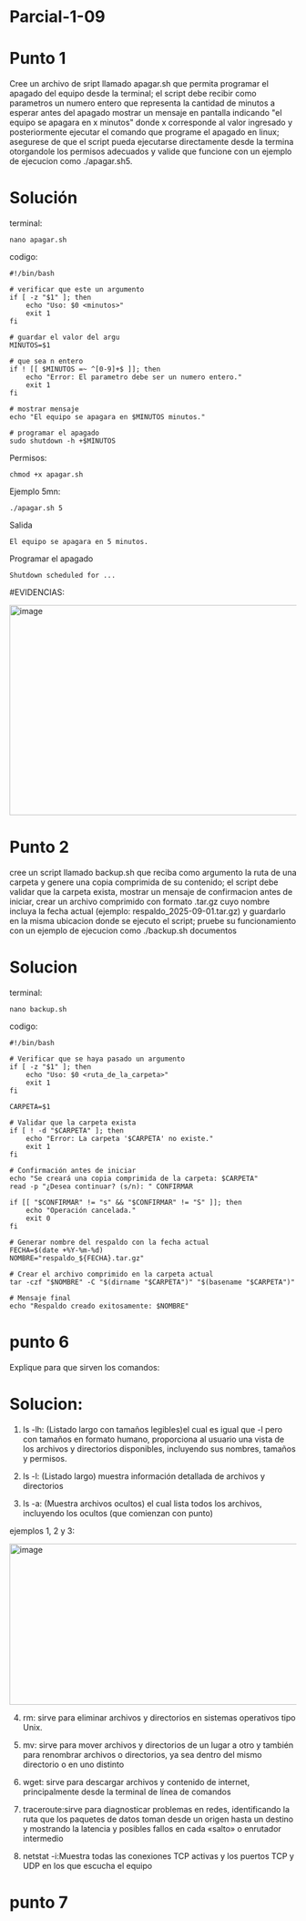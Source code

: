 # Parcial-1-09

# Punto 1
Cree un archivo de sript llamado apagar.sh que permita programar el apagado del equipo desde la terminal; el script debe recibir como parametros un numero entero que representa la cantidad de minutos a esperar antes del apagado mostrar un mensaje en pantalla indicando "el equipo se apagara en x minutos" donde x corresponde al valor ingresado y posteriormente ejecutar el comando que programe el apagado en linux; asegurese de que el script pueda ejecutarse directamente desde la termina otorgandole los permisos adecuados y valide que funcione con un ejemplo de ejecucion como ./apagar.sh5.

# Solución

terminal:
```
nano apagar.sh
```
codigo:
```
#!/bin/bash

# verificar que este un argumento
if [ -z "$1" ]; then
    echo "Uso: $0 <minutos>"
    exit 1
fi

# guardar el valor del argu
MINUTOS=$1

# que sea n entero
if ! [[ $MINUTOS =~ ^[0-9]+$ ]]; then
    echo "Error: El parametro debe ser un numero entero."
    exit 1
fi

# mostrar mensaje
echo "El equipo se apagara en $MINUTOS minutos."

# programar el apagado
sudo shutdown -h +$MINUTOS
```
Permisos:
```
chmod +x apagar.sh
```
Ejemplo 5mn:
```
./apagar.sh 5
```
Salida
```
El equipo se apagara en 5 minutos.
```
Programar el apagado 
```
Shutdown scheduled for ...
```
#EVIDENCIAS:


<img width="677" height="369" alt="image" src="https://github.com/user-attachments/assets/1dc65d90-185a-4aca-aecc-3496e206be3b" />


# Punto 2
cree un script llamado backup.sh que reciba como argumento la ruta de una carpeta y genere una copia comprimida de su contenido; el script debe validar que la carpeta exista, mostrar un mensaje de confirmacion antes de iniciar, crear un archivo comprimido con formato .tar.gz cuyo nombre incluya la fecha actual (ejemplo: respaldo_2025-09-01.tar.gz) y guardarlo en la misma ubicacion donde se ejecuto el script; pruebe su funcionamiento con un ejemplo de ejecucion como ./backup.sh documentos

# Solucion
terminal:
```
nano backup.sh

```
codigo:

```
#!/bin/bash

# Verificar que se haya pasado un argumento
if [ -z "$1" ]; then
    echo "Uso: $0 <ruta_de_la_carpeta>"
    exit 1
fi

CARPETA=$1

# Validar que la carpeta exista
if [ ! -d "$CARPETA" ]; then
    echo "Error: La carpeta '$CARPETA' no existe."
    exit 1
fi

# Confirmación antes de iniciar
echo "Se creará una copia comprimida de la carpeta: $CARPETA"
read -p "¿Desea continuar? (s/n): " CONFIRMAR

if [[ "$CONFIRMAR" != "s" && "$CONFIRMAR" != "S" ]]; then
    echo "Operación cancelada."
    exit 0
fi

# Generar nombre del respaldo con la fecha actual
FECHA=$(date +%Y-%m-%d)
NOMBRE="respaldo_${FECHA}.tar.gz"

# Crear el archivo comprimido en la carpeta actual
tar -czf "$NOMBRE" -C "$(dirname "$CARPETA")" "$(basename "$CARPETA")"

# Mensaje final
echo "Respaldo creado exitosamente: $NOMBRE"

```


# punto 6
Explique para que sirven los comandos:

# Solucion:

1. ls -lh: (Listado largo con tamaños legibles)el cual es igual que -l pero con tamaños en formato humano, proporciona al usuario una vista de los archivos y directorios disponibles, incluyendo sus nombres, tamaños y permisos. 

2. ls -l: (Listado largo) muestra información detallada de archivos y directorios 

3. ls -a: (Muestra archivos ocultos) el cual lista todos los archivos, incluyendo los ocultos (que comienzan con punto)

ejemplos 1, 2 y 3:


   <img width="577" height="283" alt="image" src="https://github.com/user-attachments/assets/5d6180d7-6964-4c7a-abcc-51da8023d6f4" />


4. rm: sirve para eliminar archivos y directorios en sistemas operativos tipo Unix.

5. mv: sirve para mover archivos y directorios de un lugar a otro y también para renombrar archivos o directorios, ya sea dentro del mismo directorio o en uno distinto

6. wget: sirve para descargar archivos y contenido de internet, principalmente desde la terminal de línea de comandos

7. traceroute:sirve para diagnosticar problemas en redes, identificando la ruta que los paquetes de datos toman desde un origen hasta un destino y mostrando la latencia y posibles fallos en cada «salto» o enrutador intermedio

9. netstat -i:Muestra todas las conexiones TCP activas y los puertos TCP y UDP en los que escucha el equipo


# punto 7
